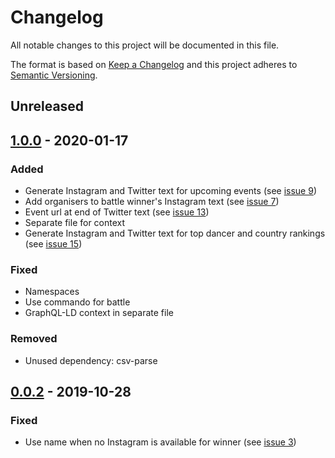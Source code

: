 # Changelog

All notable changes to this project will be documented in this file.

The format is based on [Keep a Changelog](http://keepachangelog.com/en/1.0.0/)
and this project adheres to [Semantic Versioning](http://semver.org/spec/v2.0.0.html).

## Unreleased

## [1.0.0] - 2020-01-17

### Added
- Generate Instagram and Twitter text for upcoming events (see [issue 9](https://github.com/dancehall-battle/social-media-text-generator/issues/9))
- Add organisers to battle winner's Instagram text (see [issue 7](https://github.com/dancehall-battle/social-media-text-generator/issues/7))
- Event url at end of Twitter text (see [issue 13](https://github.com/dancehall-battle/social-media-text-generator/issues/13))
- Separate file for context
- Generate Instagram and Twitter text for top dancer and country rankings (see [issue 15](https://github.com/dancehall-battle/social-media-text-generator/issues/15))

### Fixed
- Namespaces
- Use commando for battle
- GraphQL-LD context in separate file

### Removed
- Unused dependency: csv-parse

## [0.0.2] - 2019-10-28

### Fixed
- Use name when no Instagram is available for winner (see [issue 3](https://github.com/dancehall-battle/social-media-text-generator/issues/3))

[1.0.0]: https://github.com/dancehall-battle/social-media-text-generator/compare/v0.0.2...v1.0.0
[0.0.2]: https://github.com/dancehall-battle/social-media-text-generator/compare/v0.0.1...v0.0.2

